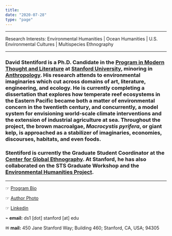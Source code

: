```yaml
---
title:
date: "2020-07-28"
type: "page"
---
```


---
Research Interests: Environmental Humanities | Ocean Humanities | U.S. Environmental Cultures | Multispecies Ethnography

---

### **David Stentiford is a Ph.D. Candidate in the [Program in Modern Thought and Literature](https://mtl.stanford.edu) at [Stanford University](https://www.stanford.edu), minoring in [Anthropology](https://anthropology.stanford.edu). His research attends to environmental imaginaries which cut across domains of art, literature, engineering, and ecology. He is currently completing a dissertation that explores how temperate reef ecosystems in the Eastern Pacific became both a matter of environmental concern in the twentieth century, and concurrently, a model system for envisioning world-scale climate interventions and the extension of industrial agriculture at sea. Throughout the project, the brown macroalgae, _Macrocystis pyrifera_, or giant kelp, is approached as a stabilizer of imaginaries, economies, discourses, habitats, and even foods.**

### Stentiford is currently the Graduate Student Coordinator at the [Center for Global Ethnography](https://iriss.stanford.edu/ethnography). At Stanford, he has also collaborated on the STS Graduate Workshop and the [Environmental Humanities Project](https://ehp.stanford.edu).

---
☞ [Program Bio](https://mtl.stanford.edu/people/david-stentiford)

☞ [Author Photo](https://drive.google.com/file/d/1D-2J6lP6oeFYZ6FCaMFdvJmLcwup8c9C/view?usp=sharing)

☞ [Linkedin](www.linkedin.com/in/david-stentiford-94809512)

⌁ **email:** ds1 [dot] stanford [at] edu

✉︎ **mail:** 450 Jane Stanford Way; Building 460; Stanford, CA, USA; 94305
